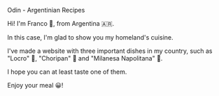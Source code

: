 Odin - Argentinian Recipes

Hi! I'm Franco 👋, from Argentina 🇦🇷.

In this case, I'm glad to show you my homeland's cuisine.

I've made a website with three important dishes in my country, such as "Locro" 🥘, "Choripan" 🧆 and "Milanesa Napolitana" 🥩.

I hope you can at least taste one of them.

Enjoy your meal 😀!
